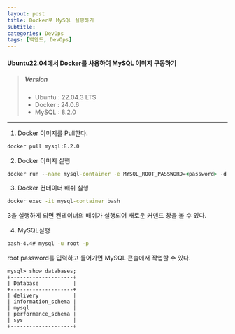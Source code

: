 ```yaml
---
layout: post
title: Docker로 MySQL 실행하기
subtitle: 
categories: DevOps
tags: [백엔드, DevOps]
---
```


#### Ubuntu22.04에서 Docker를 사용하여 MySQL 이미지 구동하기



> ##### Version
> * Ubuntu : 22.04.3 LTS
> * Docker : 24.0.6  
> * MySQL : 8.2.0

---


1. Docker 이미지를 Pull한다.

```cmd
docker pull mysql:8.2.0
```
  
  
  
2. Docker 이미지 실행
```cmd
docker run --name mysql-container -e MYSQL_ROOT_PASSWORD=<password> -d -p 3306:3306 mysql:latest
``````
  
  
  
3. Docker 컨테이너 배쉬 실행
```cmd
docker exec -it mysql-container bash
```
3을 실행하게 되면 컨테이너의 배쉬가 실행되어 새로운 커맨드 창을 볼 수 있다.
  
  
  
4. MySQL실행
```cmd
bash-4.4# mysql -u root -p
```
root password를 입력하고 들어가면 MySQL 콘솔에서 작업할 수 있다.

``` mysql
mysql> show databases;
+--------------------+
| Database           |
+--------------------+
| delivery           |
| information_schema |
| mysql              |
| performance_schema |
| sys                |
+--------------------+
```

